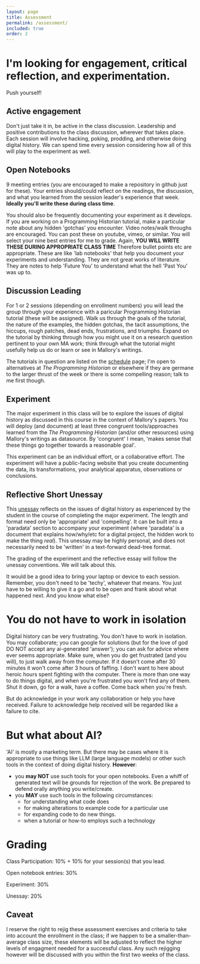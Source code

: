 ```yaml
---
layout: page
title: Assessment
permalink: /assessment/
included: true
order: 2
---
```


# I'm looking for engagement, critical reflection, and experimentation.

Push yourself!

## Active engagement
Don't just take it in, be active in the class discussion. Leadership and positive contributions to the class discussion, wherever that takes place. Each session will involve hacking, poking, prodding, and otherwise doing digital history. We can spend time every session considering how all of this will play to the experiment as well.

## Open Notebooks
9 meeting entries (you are encouraged to make a repository in github just for these). Your entries should/could reflect on the readings, the discussion, and what you learned from the session leader's experience that week. **Ideally you'll write these during class time**. 

You should also be frequently documenting your experiment as it develops. If you are working on a Programming Historian tutorial, make a particular note about any hidden 'gotchas' you encounter. Video notes/walk throughs are encouraged. You can post these on youtube, vimeo, or similar.  You will select your nine best entries for me to grade. Again, **YOU WILL WRITE THESE DURING APPROPRIATE CLASS TIME** Therefore bullet points etc are appropriate. These are like 'lab notebooks' that help you document your experiments and understanding. They are not great works of literature. They are notes to help 'Future You' to understand what the hell 'Past You' was up to.


## Discussion Leading

For 1 or 2 sessions (depending on enrollment numbers) you will lead the group through your experience with a paricular Programming Historian tutorial (these will be assigned). Walk us through the goals of the tutorial, the nature of the examples, the hidden gotchas, the tacit assumptions, the hiccups, rough patches, dead ends, frustrations, and triumphs. Expand on the tutorial by thinking through how you might use it on a research question pertinent to your own MA work; think through what the tutorial might usefully help us do or learn or see in Mallory's writings. 

The tutorials in question are listed on the [schedule](/schedule) page; I'm open to alternatives at _The Programming Historian_ or elsewhere if they are germane to the larger thrust of the week or there is some compelling reason; talk to me first though.

## Experiment 
The major experiment in this class will be to explore the issues of digital history as discussed in this course in the context of Mallory's papers. You will deploy (and document) at least three congruent tools/approaches learned from the _The Programming Historian_ (and/or other resources) using Mallory's writings as datasource. By 'congruent' I mean, 'makes sense that these things go together towards a reasonable goal'. 

This experiment can be an individual effort, or a collaborative effort. The experiment will have a public-facing website that you create documenting the data, its transformations, your analytical apparatus, observations or conclusions.

## Reflective Short Unessay
This [unessay](https://people.uleth.ca/~daniel.odonnell/teaching/the-unessay) reflects on the issues of digital history as experienced by the student in the course of completing the major experiment. The length and format need only be 'appropriate' and 'compelling'. It can be built into a 'paradata' section to accompany your experiment (where 'paradata' is a document that explains how/why/etc for a digital project, the hidden work to make the thing _real_). This unessay may be highly personal, and does not necessarily need to be 'written' in a text-forward dead-tree format. 

The grading of the experiment and the reflective essay will follow the unessay conventions. We will talk about this.

It would be a good idea to bring your laptop or device to each session. Remember, you don't need to be 'techy', whatever that means. You just have to be willing to give it a go and to be open and frank about what happened next. And you know what else?

# You do not have to work in isolation

Digital history can be very frustrating. You don't have to work in isolation. You may collaborate; you can google for solutions (but for the love of god DO NOT accept any ai-generated 'answer'); you can ask for advice where ever seems appropriate. Make sure, when you do get frustrated (and you will), to just walk away from the computer. If it doesn't come after 30 minutes it won't come after 3 hours of faffing. I don't want to here about heroic hours spent fighting with the computer. There is more than one way to do things digital, and when you're frustrated you won't find any of them. Shut it down, go for a walk, have a coffee. Come back when you're fresh.

But do acknowledge in your work any collaboration or help you have received. Failure to acknowledge help received will be regarded like a failure to cite.

# But what about AI?

'AI' is mostly a marketing term. But there may be cases where it is appropriate to use things like LLM (large language models) or other such tools in the context of doing digital history. **However**: 
	
+ you **may NOT** use such tools for your open notebooks. Even a whiff of generated text will be grounds for rejection of the work. Be prepared to defend orally anything you write/create.
+ you **MAY** use such tools in the following circumstances:
	+ for understanding what code does
	+ for making alterations to example code for a particular use
	+ for expanding code to do new things.
	+ when a tutorial or how-to employs such a technology 

# Grading

Class Participation: 10% + 10% for your session(s) that you lead.

Open notebook entries: 30%

Experiment: 30%

Unessay: 20%

## Caveat

I reserve the right to rejig these assessment exercises and criteria to take into account the enrollment in the class; if we happen to be a smaller-than-average class size, these elements will be adjusted to reflect the higher levels of engagment needed for a successful class. Any such rejigging however will be discussed with you within the first two weeks of the class.
